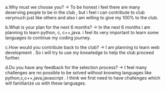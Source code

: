 a.Why must we choose you? -> To be honest i feel there are many deserving people to be in the club , but i feel i can contribute to club verymuch just like others and also i am willing to give my 100% to the club.

b.What is your plan for the next 6 months? -> In the next 6 months i am planning to learn python, c, c++,java. i feel its very important to learn some languages to continue my coding journey.

c.How would you contribute back to the club? -> I am planning to learn web development . So i will try to use my knowledge to help the club proceed further.

d.Do you have any feedback for the selection process? -> I feel many challenges are no possible to be solved without knowing languages like python,c,c++,java,javascript . I think we first need to have challenges which will familiarize us with these languages.
